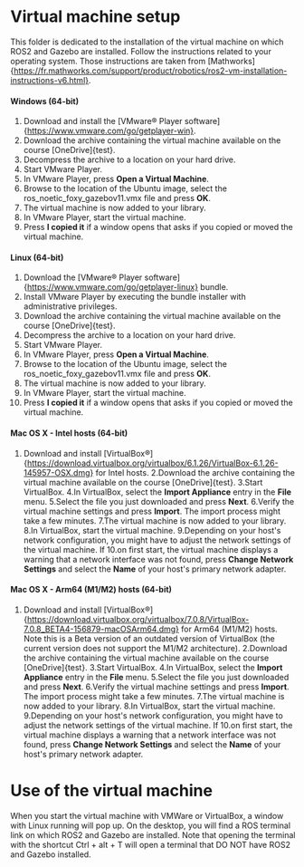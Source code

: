 # Virtual machine setup
This folder is dedicated to the installation of the virtual machine on which ROS2 and Gazebo are installed. Follow the instructions related to your operating system. Those instructions are taken from [Mathworks]{https://fr.mathworks.com/support/product/robotics/ros2-vm-installation-instructions-v6.html}.

#### Windows (64-bit)
  1. Download and install the [VMware® Player software]{https://www.vmware.com/go/getplayer-win}.
  2. Download the archive containing the virtual machine available on the course [OneDrive]{test}.
  3. Decompress the archive to a location on your hard drive.
  4. Start VMware Player.
  5. In VMware Player, press **Open a Virtual Machine**.
  6. Browse to the location of the Ubuntu image, select the ros_noetic_foxy_gazebov11.vmx file and press **OK**.
  7. The virtual machine is now added to your library.
  8. In VMware Player, start the virtual machine.
  9. Press **I copied it** if a window opens that asks if you copied or moved the virtual machine.

#### Linux (64-bit)
  1. Download the [VMware® Player software]{https://www.vmware.com/go/getplayer-linux} bundle.
  2. Install VMware Player by executing the bundle installer with administrative privileges.
  3. Download the archive containing the virtual machine available on the course [OneDrive]{test}.
  4. Decompress the archive to a location on your hard drive.
  5. Start VMware Player.
  6. In VMware Player, press **Open a Virtual Machine**.
  7. Browse to the location of the Ubuntu image, select the ros_noetic_foxy_gazebov11.vmx file and press **OK**.
  8. The virtual machine is now added to your library.
  9. In VMware Player, start the virtual machine.
  10. Press **I copied it** if a window opens that asks if you copied or moved the virtual machine.

#### Mac OS X - Intel hosts (64-bit)
  1. Download and install [VirtualBox®]{https://download.virtualbox.org/virtualbox/6.1.26/VirtualBox-6.1.26-145957-OSX.dmg} for Intel hosts.
  2.Download the archive containing the virtual machine available on the course [OneDrive]{test}.
  3.Start VirtualBox.
  4.In VirtualBox, select the **Import Appliance** entry in the **File** menu.
  5.Select the file you just downloaded and press **Next**.
  6.Verify the virtual machine settings and press **Import**. The import process might take a few minutes.
  7.The virtual machine is now added to your library.
  8.In VirtualBox, start the virtual machine.
  9.Depending on your host's network configuration, you might have to adjust the network settings of the virtual machine. If   10.on first start, the virtual machine displays a warning that a network interface was not found, press **Change Network Settings** and select the **Name** of your host's primary network adapter.


#### Mac OS X - Arm64 (M1/M2) hosts (64-bit)
  1. Download and install [VirtualBox®]{https://download.virtualbox.org/virtualbox/7.0.8/VirtualBox-7.0.8_BETA4-156879-macOSArm64.dmg} for Arm64 (M1/M2) hosts. Note this is a Beta version of an outdated version of VirtualBox (the current version does not support the M1/M2 architecture).
  2.Download the archive containing the virtual machine available on the course [OneDrive]{test}.
  3.Start VirtualBox.
  4.In VirtualBox, select the **Import Appliance** entry in the **File** menu.
  5.Select the file you just downloaded and press **Next**.
  6.Verify the virtual machine settings and press **Import**. The import process might take a few minutes.
  7.The virtual machine is now added to your library.
  8.In VirtualBox, start the virtual machine.
  9.Depending on your host's network configuration, you might have to adjust the network settings of the virtual machine. If   10.on first start, the virtual machine displays a warning that a network interface was not found, press **Change Network Settings** and select the **Name** of your host's primary network adapter.

# Use of the virtual machine
When you start the virtual machine with VMWare or VirtualBox, a window with Linux running will pop up. On the desktop, you will find a ROS terminal link on which ROS2 and Gazebo are installed. Note that opening the terminal with the shortcut Ctrl + alt + T will open a terminal that DO NOT have ROS2 and Gazebo installed. 
